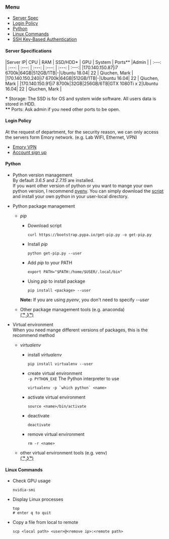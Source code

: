 ### Menu
- [Server Spec](#server-Specifications)
- [Login Policy](#Login-Policy)
- [Python](#python)
- [Linux Commands](#Linux-Commands)
- [SSH Key-Based Authentication](ssh_key_login.md)

#### Server Specifications
|Server IP| CPU   | RAM |  SSD/HDD* | GPU | System | Ports** |Admin |
| :---: | :---: | :---: | :---: | :---: | :---: | :---:|
|170.140.150.87|i7 6700k|64GB|512GB/1TB|-|Ubuntu 18.04| 22 | Qiuchen, Mark |
|170.140.150.240|i7 6700k|64GB|512GB/1TB|-|Ubuntu 16.04| 22 | Qiuchen, Mark |
|170.140.150.91|i7 8700k|32GB|256GB/6TB|GTX 1080Ti x 2|Ubuntu 16.04| 22 | Qiuchen, Mark |

__*__ Storage: The SSD is for OS and system wide software. All users
data is stored in HDD.  
__**__ Ports: Ask admin if you need other ports to be open.



#### Login Policy
At the request of department, for the security reason, we can only access
the servers form Emory network. (e.g. Lab WIFI, Ethernet, VPN)  
- [Emory VPN](http://it.emory.edu/security/vpn.html)
- [Account sign up](https://goo.gl/forms/J11mLy2AhOegSkkg2)

#### Python
- Python version management   
By default _3.6.5_ and _2.7.15_ are installed.  
If you want other version of python or you want to mange your own python version,
I recommend [pyenv](https://github.com/pyenv/pyenv). You can simply download the
[script](https://github.com/pyenv/pyenv-installer) and install your own python
in your user-local directory.

- Python package management
  - _pip_  
    - Download script  

          curl https://bootstrap.pypa.io/get-pip.py -o get-pip.py
    - Install _pip_  

          python get-pip.py --user
    - Add _pip_ to your PATH  

          export PATH="$PATH:/home/$USER/.local/bin"
    - Using _pip_ to install package  

          pip install <package> --user

    __Note:__ If you are using _pyenv_, you don't need to specify _--user_

  - Other package management tools (e.g. anaconda)  
    [( ͡° ͜ʖ ͡°)](https://www.google.com)

- Virtual environment  
When you need  mange different versions of packages, this is the recommend
method
  - _virtualenv_
    - install _virtualenv_  

          pip install virtualenv --user
    - create virtual environment  
    `-p PYTHON_EXE` The Python interpreter to use

          virtualenv -p `which python` <name>
    - activate virtual environment

          source <name>/bin/activate
    - deactivate

          deactivate

    - remove virtual environment

          rm -r <name>
  - other virtual environment tools (e.g. venv)  
    [( ͡° ͜ʖ ͡°)](https://www.google.com)

#### Linux Commands
- Check GPU usage

      nvidia-smi

- Display Linux processes

      top
      # enter q to quit

- Copy a file from local to remote

      scp <local path> <user>@<remove ip>:<remote path>
